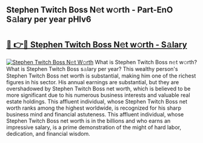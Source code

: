 ## Stephen Twitch Boss N𝚎t w𝚘rth - Part-EnO S𝚊lary per year pHlv6

# <h2><a href="http://gc2q32c.nevu.top/?p=Stephen+Twitch+Boss">🔗 👉🔴 Stephen Twitch Boss N𝚎t w𝚘rth - S𝚊lary</a></h2>

[![Stephen Twitch Boss N𝚎t W𝚘rth](https://i.imgur.com/Oavwk0R.jpeg)](http://gc2q32c.nevu.top/?p=Stephen+Twitch+Boss)
What is Stephen Twitch Boss n𝚎t w𝚘rth? What is Stephen Twitch Boss s𝚊lary per year?
This wealthy person's Stephen Twitch Boss net worth is substantial, making him one of the richest figures in his sector. His annual earnings are substantial, but they are overshadowed by Stephen Twitch Boss net worth, which is believed to be more significant due to his numerous business interests and valuable real estate holdings. This affluent individual, whose Stephen Twitch Boss net worth ranks among the highest worldwide, is recognized for his sharp business mind and financial astuteness. This affluent individual, whose Stephen Twitch Boss net worth is in the billions and who earns an impressive salary, is a prime demonstration of the might of hard labor, dedication, and financial wisdom.
